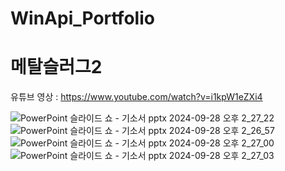 # WinApi_Portfolio
 
# 메탈슬러그2

유튜브 영상 : https://www.youtube.com/watch?v=i1kpW1eZXi4


![PowerPoint 슬라이드 쇼  -  기소서 pptx 2024-09-28 오후 2_27_22](https://github.com/user-attachments/assets/d3221bdc-d069-4576-8d0a-5eca53962089)
![PowerPoint 슬라이드 쇼  -  기소서 pptx 2024-09-28 오후 2_26_57](https://github.com/user-attachments/assets/60fe671c-8d91-4627-a5e5-f89203400118)
![PowerPoint 슬라이드 쇼  -  기소서 pptx 2024-09-28 오후 2_27_00](https://github.com/user-attachments/assets/1dc3a7c6-3a46-4248-91e9-ece11def9044)
![PowerPoint 슬라이드 쇼  -  기소서 pptx 2024-09-28 오후 2_27_03](https://github.com/user-attachments/assets/534d1f96-27b0-479a-9856-009e6d7e27e8)
